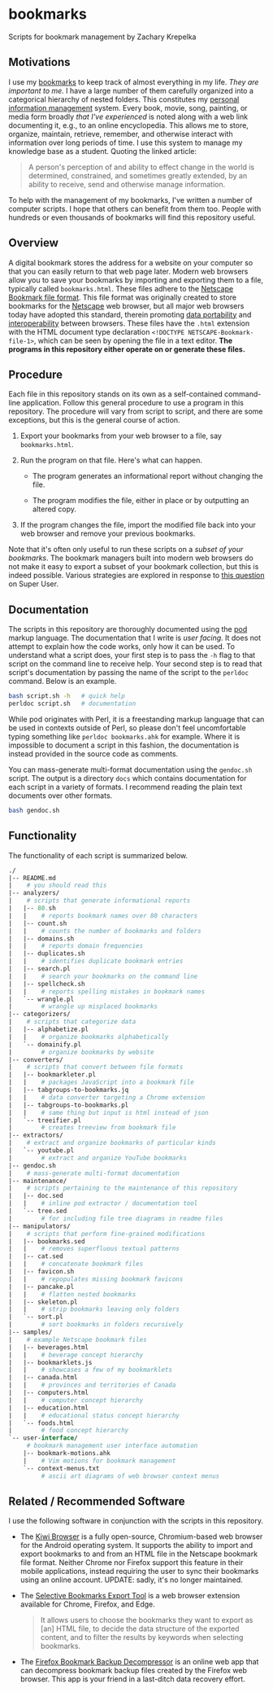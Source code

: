 # bookmarks

Scripts for bookmark management by Zachary Krepelka

<!--
	FILENAME: README.md
	AUTHOR: Zachary Krepelka
	DATE: Thursday, January 4th, 2024
	ORIGIN: https://github.com/zachary-krepelka/bookmarks.git
	UPDATED: Thursday, September 18th, 2025 at 5:12 AM
-->

## Motivations

I use my [bookmarks][1] to keep track of almost everything in my life.  *They
are important to me.*  I have a large number of them carefully organized into a
categorical hierarchy of nested folders.  This constitutes my [personal
information management][2] system.  Every book, movie, song, painting, or media
form broadly *that I've experienced* is noted along with a web link documenting
it, e.g., to an online encyclopedia.  This allows me to store, organize,
maintain, retrieve, remember, and otherwise interact with information over long
periods of time.  I use this system to manage my knowledge base as a student.
Quoting the linked article:

> A person's perception of and ability to effect change in the world is
> determined, constrained, and sometimes greatly extended, by an ability to
> receive, send and otherwise manage information.

To help with the management of my bookmarks, I've written a number of computer
scripts.  I hope that others can benefit from them too.  People with hundreds or
even thousands of bookmarks will find this repository useful.

## Overview

A digital bookmark stores the address for a website on your computer so that you
can easily return to that web page later.  Modern web browsers allow you to save
your bookmarks by importing and exporting them to a file, typically called
`bookmarks.html`.  These files adhere to the [Netscape Bookmark file format][3].
This file format was originally created to store bookmarks for the [Netscape][4]
web browser, but all major web browsers today have adopted this standard,
therein promoting [data portability][5] and [interoperability][6] between
browsers.  These files have the `.html` extension with the HTML document type
declaration `<!DOCTYPE NETSCAPE-Bookmark-file-1>`, which can be seen by opening
the file in a text editor.  **The programs in this repository either operate on
or generate these files.**

## Procedure

Each file in this repository stands on its own as a self-contained command-line
application.  Follow this general procedure to use a program in this repository.
The procedure will vary from script to script, and there are some exceptions,
but this is the general course of action.

1. Export your bookmarks from your web browser to a file, say `bookmarks.html`.

2. Run the program on that file.  Here's what can happen.

	- The program generates an informational report without changing the
	  file.

	- The program modifies the file, either in place or by outputting an
	  altered copy.

3. If the program changes the file, import the modified file back into your web
   browser and remove your previous bookmarks.

Note that it's often only useful to run these scripts on a *subset of your
bookmarks*.  The bookmark managers built into modern web browsers do not make it
easy to export a subset of your bookmark collection, but this is indeed
possible.  Various strategies are explored in response to [this question][7] on
Super User.

## Documentation

The scripts in this repository are thoroughly documented using the [pod][8]
markup language.  The documentation that I write is *user facing*.  It does not
attempt to explain how the code works, only how it can be used.  To understand
what a script does, your first step is to pass the `-h` flag to that script on
the command line to receive help.  Your second step is to read that script's
documentation by passing the name of the script to the `perldoc` command.  Below
is an example.

```bash
bash script.sh -h   # quick help
perldoc script.sh   # documentation
```

While pod originates with Perl, it is a freestanding markup language that can be
used in contexts outside of Perl, so please don't feel uncomfortable typing
something like `perldoc bookmarks.ahk` for example.  Where it is impossible to
document a script in this fashion, the documentation is instead provided in the
source code as comments.

You can mass-generate multi-format documentation using the `gendoc.sh` script.
The output is a directory `docs` which contains documentation for each script in
a variety of formats. I recommend reading the plain text documents over other
formats.

```bash
bash gendoc.sh
```

## Functionality

The functionality of each script is summarized below.

```graphql
./
|-- README.md
|    # you should read this
|-- analyzers/
|    # scripts that generate informational reports
|   |-- 80.sh
|   |    # reports bookmark names over 80 characters
|   |-- count.sh
|   |    # counts the number of bookmarks and folders
|   |-- domains.sh
|   |    # reports domain frequencies
|   |-- duplicates.sh
|   |    # identifies duplicate bookmark entries
|   |-- search.pl
|   |    # search your bookmarks on the command line
|   |-- spellcheck.sh
|   |    # reports spelling mistakes in bookmark names
|   `-- wrangle.pl
|        # wrangle up misplaced bookmarks
|-- categorizers/
|    # scripts that categorize data
|   |-- alphabetize.pl
|   |    # organize bookmarks alphabetically
|   `-- domainify.pl
|        # organize bookmarks by website
|-- converters/
|    # scripts that convert between file formats
|   |-- bookmarkleter.pl
|   |    # packages JavaScript into a bookmark file
|   |-- tabgroups-to-bookmarks.jq
|   |    # data converter targeting a Chrome extension
|   |-- tabgroups-to-bookmarks.pl
|   |    # same thing but input is html instead of json
|   `-- treeifier.pl
|        # creates treeview from bookmark file
|-- extractors/
|    # extract and organize bookmarks of particular kinds
|   `-- youtube.pl
|        # extract and organize YouTube bookmarks
|-- gendoc.sh
|    # mass-generate multi-format documentation
|-- maintenance/
|    # scripts pertaining to the maintenance of this repository
|   |-- doc.sed
|   |    # inline pod extractor / documentation tool
|   `-- tree.sed
|        # for including file tree diagrams in readme files
|-- manipulators/
|    # scripts that perform fine-grained modifications
|   |-- bookmarks.sed
|   |    # removes superfluous textual patterns
|   |-- cat.sed
|   |    # concatenate bookmark files
|   |-- favicon.sh
|   |    # repopulates missing bookmark favicons
|   |-- pancake.pl
|   |    # flatten nested bookmarks
|   |-- skeleton.pl
|   |    # strip bookmarks leaving only folders
|   `-- sort.pl
|        # sort bookmarks in folders recursively
|-- samples/
|    # example Netscape bookmark files
|   |-- beverages.html
|   |    # beverage concept hierarchy
|   |-- bookmarklets.js
|   |    # showcases a few of my bookmarklets
|   |-- canada.html
|   |    # provinces and territories of Canada
|   |-- computers.html
|   |    # computer concept hierarchy
|   |-- education.html
|   |    # educational status concept hierarchy
|   `-- foods.html
|        # food concept hierarchy
`-- user-interface/
     # bookmark management user interface automation
    |-- bookmark-motions.ahk
    |    # Vim motions for bookmark management
    `-- context-menus.txt
         # ascii art diagrams of web browser context menus
```

## Related / Recommended Software

I use the following software in conjunction with the scripts in this repository.

* The [Kiwi Browser][9] is a fully open-source, Chromium-based web browser for
  the Android operating system.  It supports the ability to import and export
  bookmarks to and from an HTML file in the Netscape bookmark file format.
  Neither Chrome nor Firefox support this feature in their mobile applications,
  instead requiring the user to sync their bookmarks using an online account.
  UPDATE: sadly, it's no longer maintained.

* The [Selective Bookmarks Export Tool][10] is a web browser extension available
  for Chrome, Firefox, and Edge.

  > It allows users to choose the bookmarks they want to export as [an] HTML
  > file, to decide the data structure of the exported content, and to filter
  > the results by keywords when selecting bookmarks.

* The [Firefox Bookmark Backup Decompressor][11] is an online web app that can
  decompress bookmark backup files created by the Firefox web browser.  This app
  is your friend in a last-ditch data recovery effort.

<!-- References -->

[1]: https://en.wikipedia.org/wiki/Bookmark_(World_Wide_Web)
[2]: https://en.wikipedia.org/wiki/Personal_information_management
[3]: https://learn.microsoft.com/en-us/previous-versions/windows/internet-explorer/ie-developer/platform-apis/aa753582(v=vs.85)
[4]: https://en.wikipedia.org/wiki/Netscape
[5]: https://en.wikipedia.org/wiki/Data_portability
[6]: https://en.wikipedia.org/wiki/Interoperability
[7]: https://superuser.com/questions/128242/how-to-export-an-individual-bookmark-folder-in-google-chrome
[8]: https://en.wikipedia.org/wiki/Plain_Old_Documentation
[9]:  https://kiwibrowser.com
[10]: https://github.com/LightAPIs/free-export-bookmarks
[11]: https://www.jeffersonscher.com/ffu/bookbackreader.html

